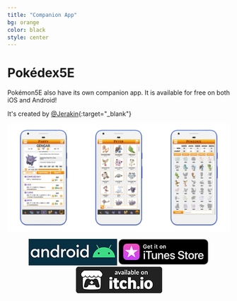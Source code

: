 ```yaml
---
title: "Companion App"
bg: orange
color: black
style: center
---
```

# **Pokédex5E**
Pokémon5E also have its own companion app. It is available for free on both iOS and Android!


It's created by [@Jerakin](https://twitter.com/jerakin){:target="_blank"}


<p align="center">
  <img src="img/screens.png">
</p>

<p align="center">
  <a href="https://github.com/Jerakin/Pokedex5E/releases/download/patch%2Fv1.11.3/Pokedex5E.apk" target="_blank"><img src="img/android_badge.png"></a>
  <a href="https://itunes.apple.com/us/app/pokedex5e/id1463101399?ls=1&mt=8" target="_blank"><img src="img/US_UK_iTunes_Store_Get_Badge_RGB_012618.png"></a>
  <a href="https://jerakin.itch.io/pokedex5e" target="_blank"><img src="img/itch_badge.png"></a>
</p>
